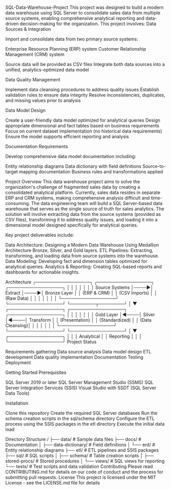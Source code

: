 SQL-Data-Warehouse-Project
This project was designed to build a modern data warehouse using SQL Server to consolidate sales data from multiple source systems, enabling comprehensive analytical reporting and data-driven decision-making for the organization.
This project involves:
Data Sources & Integration

Import and consolidate data from two primary source systems:

Enterprise Resource Planning (ERP) system
Customer Relationship Management (CRM) system


Source data will be provided as CSV files
Integrate both data sources into a unified, analytics-optimized data model

Data Quality Management

Implement data cleansing procedures to address quality issues
Establish validation rules to ensure data integrity
Resolve inconsistencies, duplicates, and missing values prior to analysis

Data Model Design

Create a user-friendly data model optimized for analytical queries
Design appropriate dimensional and fact tables based on business requirements
Focus on current dataset implementation (no historical data requirements)
Ensure the model supports efficient reporting and analysis

Documentation Requirements

Develop comprehensive data model documentation including:

Entity relationship diagrams
Data dictionary with field definitions
Source-to-target mapping documentation
Business rules and transformations applied




Project Overview
This data warehouse project aims to solve the organization's challenge of fragmented sales data by creating a consolidated analytical platform. Currently, sales data resides in separate ERP and CRM systems, making comprehensive analysis difficult and time-consuming.
The data engineering team will build a SQL Server-based data warehouse that serves as the single source of truth for sales analytics. The solution will involve extracting data from the source systems (provided as CSV files), transforming it to address quality issues, and loading it into a dimensional model designed specifically for analytical queries.

Key project deliverables include:

Data Architecture: Designing a Modern Data Warehouse Using Medallion Architecture Bronze, Silver, and Gold layers.
ETL Pipelines: Extracting, transforming, and loading data from source systems into the warehouse.
Data Modeling: Developing fact and dimension tables optimized for analytical queries.
Analytics & Reporting: Creating SQL-based reports and dashboards for actionable insights.

Architecture
┌─────────────────┐     ┌─────────────────┐     ┌─────────────────┐
│                 │     │                 │     │                 │
│  Source Systems │────▶│     Extract     │────▶│  Bronze Layer   │
│  (ERP & CRM)    │     │  (CSV Imports)  │     │  (Raw Data)     │
│                 │     │                 │     │                 │
└─────────────────┘     └─────────────────┘     └────────┬────────┘
                                                         │
                                                         ▼
┌─────────────────┐     ┌─────────────────┐     ┌─────────────────┐
│                 │     │                 │     │                 │
│   Gold Layer    │◀────│     Silver      │◀────│   Transform     │
│ (Presentation)  │     │  (Standardized) │     │ (Data Cleansing)│
│                 │     │                 │     │                 │
└─────────────────┘     └─────────────────┘     └─────────────────┘
        │
        ▼
┌─────────────────┐
│                 │
│  Analytical     │
│  Reporting      │
│                 │
└─────────────────┘
Project Status

 Requirements gathering
 Data source analysis
 Data model design
 ETL development
 Data quality implementation
 Documentation
 Testing
 Deployment

Getting Started
Prerequisites

SQL Server 2019 or later
SQL Server Management Studio (SSMS)
SQL Server Integration Services (SSIS)
Visual Studio with SSDT (SQL Server Data Tools)

Installation

Clone this repository
Create the required SQL Server databases
Run the schema creation scripts in the sql/schema directory
Configure the ETL process using the SSIS packages in the etl directory
Execute the initial data load

Directory Structure
/
├── data/                  # Sample data files
├── docs/                  # Documentation
│   ├── data-dictionary/   # Field definitions
│   └── erd/              # Entity relationship diagrams
├── etl/                   # ETL pipelines and SSIS packages
├── sql/                   # SQL scripts
│   ├── schema/            # Table creation scripts
│   ├── stored-procs/      # Stored procedures
│   └── views/             # SQL views for reporting
└── tests/                 # Test scripts and data validation
Contributing
Please read CONTRIBUTING.md for details on our code of conduct and the process for submitting pull requests.
License
This project is licensed under the MIT License - see the LICENSE.md file for details



